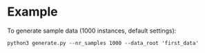 # Example

To generate sample data (1000 instances, default settings):

    python3 generate.py --nr_samples 1000 --data_root 'first_data'